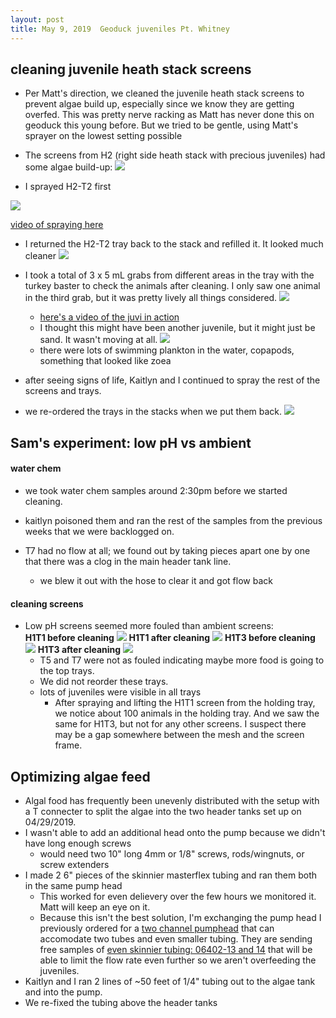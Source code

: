 ```yaml
---
layout: post
title: May 9, 2019  Geoduck juveniles Pt. Whitney
---
```



## cleaning juvenile heath stack screens

- Per Matt's direction, we cleaned the juvenile heath stack screens to prevent algae build up, especially since we know they are getting overfed. This was pretty nerve racking as Matt has never done this on geoduck this young before. But we tried to be gentle, using Matt's sprayer on the lowest setting possible 
- The screens from H2 (right side heath stack with precious juveniles) had some algae build-up:
![](https://drive.google.com/uc?export=view&id=1EWxYhlLWADNLRor0NAvVmPkyW3yVgUqm)

- I sprayed H2-T2 first 

![](https://drive.google.com/uc?export=view&id=1wxONY5isdfI08iMHfnEkG0QgiM3dk6Ou)

[video of spraying here](https://drive.google.com/file/d/1xRspD5CB5bBgrPltjwgfuKq7zh2_kZhB/view?usp=sharing)

- I returned the H2-T2 tray back to the stack and refilled it. It looked much cleaner
![](https://drive.google.com/uc?export=view&id=1F_YB1yfsjgjSZRPFmHnhpm4nCBOws4pi)

- I took a total of 3 x 5 mL grabs from different areas in the tray with the turkey baster to check the animals after cleaning. I only saw one animal in the third grab, but it was pretty lively all things considered.
![](https://drive.google.com/uc?export=view&id=1Q6CdUZ-Yed71rKzpPodI16XYGX3bg7z6)
	- [here's a video of the juvi in action](https://drive.google.com/file/d/1bndNMU334PAPL9yd0XsPOS2OlGa-akzI/view?usp=sharing)
	- I thought this might have been another juvenile, but it might just be sand. It wasn't moving at all.
![](https://drive.google.com/uc?export=view&id=1LVR3ywRFDL0XjKde2z-jHrU9iln3mBvF)
	- there were lots of swimming plankton in the water, copapods, something that looked like zoea

- after seeing signs of life, Kaitlyn and I continued to spray the rest of the screens and trays.

- we re-ordered the trays in the stacks when we put them back.
![](https://drive.google.com/uc?export=view&id=1DD_Kz5Km8C9ZuEivhsF8zAx4eiQ8PZM4)

## Sam's experiment: low pH vs ambient

#### water chem
- we took water chem samples around 2:30pm before we started cleaning. 
- kaitlyn poisoned them and ran the rest of the samples from the previous weeks that we were backlogged on.

- T7 had no flow at all; we found out by taking pieces apart one by one that there was a clog in the main header tank line.
	- we blew it out with the hose to clear it and got flow  back

#### cleaning screens
- Low pH screens seemed more fouled than ambient screens:  
**H1T1 before cleaning**
![](https://drive.google.com/uc?export=view&id=1y1-yT7ncyPczZ9UIT4nlw4Y55TSXo7TT)
**H1T1 after cleaning**
![](https://drive.google.com/uc?export=view&id=1MpBfk3tzke8CUtOnhtOu3WE_7ihLRD7Y)
**H1T3 before cleaning**
![](https://drive.google.com/uc?export=view&id=1n-kUSxqTlLA_0MNNLjB0U0BGBHYHgFc1)
**H1T3 after cleaning**
![](https://drive.google.com/uc?export=view&id=1_7p8ooem5NLRkEotsMqQCNVVF44tn1WS)
	- T5 and T7 were not as fouled indicating maybe more food is going to the top trays.
	- We did not reorder these trays. 
	- lots of juveniles were visible in all trays 
		- After spraying and lifting the H1T1 screen from the holding tray, we notice about 100 animals in the holding tray. And we saw the same for H1T3, but not for any other screens. I suspect there may be a gap somewhere between the mesh and the screen frame. 


## Optimizing algae feed

- Algal food has frequently been unevenly distributed with the setup with a T connecter to split the algae into the two header tanks set up on 04/29/2019.
- I wasn't able to add an additional head onto the pump because we didn't have long enough screws
	- would need two 10" long 4mm or 1/8" screws, rods/wingnuts, or screw extenders
- I made 2 6" pieces of the  skinnier masterflex tubing and ran them both in the same pump head
	- This worked for even delievery over the few hours we monitored it. Matt will keep an eye on it.
	- Because this isn't the best solution, I'm exchanging the pump head I previously ordered for a [two channel pumphead](https://www.coleparmer.com/p/masterflex-l-s-two-channel-easy-load-ii-pump-heads/20278?searchterm=Masterflex%C2%AE%20L%2FS%C2%AE%20Two-Channel%20Easy-Load%C2%AE%20II%20Pump%20Heads) that can accomodate two tubes and even smaller tubing. They are sending free samples of [even skinnier tubing: 06402-13 and 14](https://www.coleparmer.com/i/masterflex-l-s-norprene-food-tubing-a60-f-l-s-13-50-ft/0640213) that will be able to limit the flow rate even further so we aren't overfeeding the juveniles. 
- Kaitlyn and I ran 2 lines of ~50 feet of 1/4" tubing out to the algae tank and into the pump. 
- We re-fixed the tubing above the header tanks 

	
